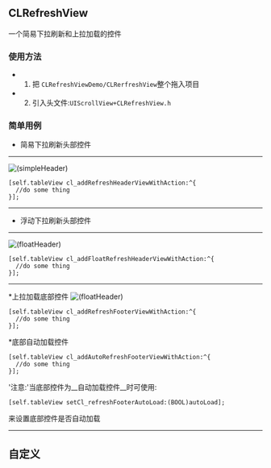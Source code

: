 ## CLRefreshView
一个简易下拉刷新和上拉加载的控件

### 使用方法
* 1. 把 `CLRefreshViewDemo/CLRerfreshView`整个拖入项目
* 2. 引入头文件:`UIScrollView+CLRefreshView.h`

### 简单用例
* 简易下拉刷新头部控件

***
![(simpleHeader)](https://github.com/unknownBug/CLRefreshView/blob/master/Screenshots/simpleHeader.gif "简易下拉刷新头部控件")

```objc
[self.tableView cl_addRefreshHeaderViewWithAction:^{
  //do some thing
}];
```


***
* 浮动下拉刷新头部控件

***
![(floatHeader)](https://github.com/unknownBug/CLRefreshView/blob/master/Screenshots/floatHeader.gif "浮动下拉刷新头部控件")

```objc
[self.tableView cl_addFloatRefreshHeaderViewWithAction:^{
  //do some thing
}];
```
***
*上拉加载底部控件
![(floatHeader)](https://github.com/unknownBug/CLRefreshView/blob/master/Screenshots/simpleFooter.gif "上拉加载底部控件")
```objc
[self.tableView cl_addRefreshFooterViewWithAction:^{
  //do some thing
}];
```

*底部自动加载控件
```objc
[self.tableView cl_addAutoRefreshFooterViewWithAction:^{
  //do some thing
}];
```
'注意:'当底部控件为__自动加载控件__时可使用:
```objc
[self.tableView setCl_refreshFooterAutoLoad:(BOOL)autoLoad];
```
来设置底部控件是否自动加载
***


## 自定义




